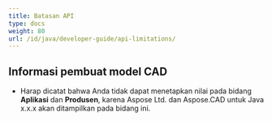 ```yaml
---
title: Batasan API
type: docs
weight: 80
url: /id/java/developer-guide/api-limitations/
---
```


## **Informasi pembuat model CAD**
- Harap dicatat bahwa Anda tidak dapat menetapkan nilai pada bidang **Aplikasi** dan **Produsen**, karena Aspose Ltd. dan Aspose.CAD untuk Java x.x.x akan ditampilkan pada bidang ini.

